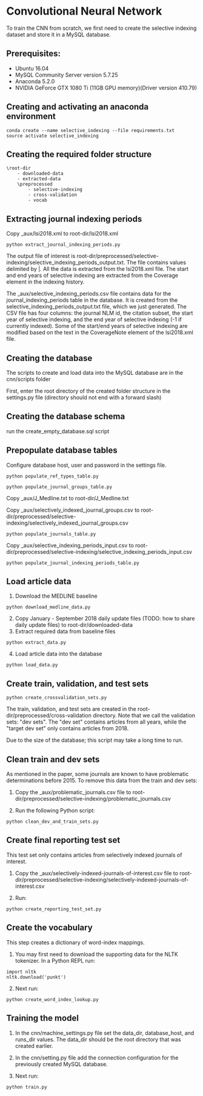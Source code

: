 # Convolutional Neural Network


To train the CNN from scratch, we first need to create the selective indexing dataset and store it in a MySQL database.


## Prerequisites:


- Ubuntu 16.04
- MySQL Community Server version 5.7.25
- Anaconda 5.2.0
- NVIDIA GeForce GTX 1080 Ti (11GB GPU memory)(Driver version 410.79)


## Creating and activating an anaconda environment


```
conda create --name selective_indexing --file requirements.txt
source activate selective_indexing
```


## Creating the required folder structure


<!-- language: lang-none -->
    \root-dir
        - downloaded-data
        - extracted-data
        \preprocessed
            - selective-indexing
            - cross-validation
            - vocab


## Extracting journal indexing periods


Copy _aux/lsi2018.xml to root-dir/lsi2018.xml

```
python extract_journal_indexing_periods.py
```

The output file of interest is root-dir/preprocessed/selective-indexing/selective_indexing_periods_output.txt. The file contains values delimited by |. All the data is extracted from the lsi2018.xml file. The start and end years of selective indexing are extracted from the Coverage element in the indexing history.

The _aux/selective_indexing_periods.csv file contains data for the journal_indexing_periods table in the database. It is created from the selective_indexing_periods_output.txt file, which we just generated. The CSV file has four columns: the journal NLM id, the citation subset, the start year of selective indexing, and the end year of selective indexing (-1 if currently indexed). Some of the start/end years of selective indexing are modified based on the text in the CoverageNote element of the lsi2018.xml file.


## Creating the database


The scripts to create and load data into the MySQL database are in the cnn/scripts folder

First, enter the root directory of the created folder structure in the settings.py file (directory should not end with a forward slash)
    

## Creating the database schema


run the create_empty_database.sql script


## Prepopulate database tables


Configure database host, user and password in the settings file.

```
python populate_ref_types_table.py
```
```
python populate_journal_groups_table.py
```

Copy _aux/J_Medline.txt to root-dir/J_Medline.txt

Copy _aux/selectively_indexed_journal_groups.csv to root-dir/preprocessed/selective-indexing/selectively_indexed_journal_groups.csv
```
python populate_journals_table.py
```
Copy _aux/selective_indexing_periods_input.csv to root-dir/preprocessed/selective-indexing/selective_indexing_periods_input.csv
```
python populate_journal_indexing_periods_table.py
```


## Load article data


1. Download the MEDLINE baseline 
```
python download_medline_data.py
```
2. Copy January - September 2018 daily update files (TODO: how to share daily update files) to root-dir/downloaded-data
3. Extract required data from baseline files
```
python extract_data.py
```
4. Load article data into the database
```
python load_data.py
```


## Create train, validation, and test sets


```
python create_crossvalidation_sets.py
```

The train, validation, and test sets are created in the root-dir/preprocessed/cross-validation directory. Note that we call the validation sets: "dev sets". The "dev set" contains articles from all years, while the "target dev set" only contains articles from 2018.

Due to the size of the database; this script may take a long time to run.


## Clean train and dev sets


As mentioned in the paper, some journals are known to have problematic determinations before 2015. To remove this data from the train and dev sets:

1. Copy the _aux/problematic_journals.csv file to root-dir/preprocessed/selective-indexing/problematic_journals.csv

2. Run the following Python script:
```
python clean_dev_and_train_sets.py
```


## Create final reporting test set


This test set only contains articles from selectively indexed journals of interest.

1. Copy the _aux/selectively-indexed-journals-of-interest.csv file to root-dir/preprocessed/selective-indexing/selectively-indexed-journals-of-interest.csv

2. Run:
```
python create_reporting_test_set.py
```


## Create the vocabulary



This step creates a dictionary of word-index mappings.

1. You may first need to download the supporting data for the NLTK tokenizer. In a Python REPL run:
```
import nltk
nltk.download('punkt')
```
2. Next run:
```
python create_word_index_lookup.py
```


## Training the model

1. In the cnn/machine_settings.py file set the data_dir, database_host, and runs_dir values. The data_dir should be the root directory that was created earlier.

2. In the cnn/setting.py file add the connection configuration for the previously created MySQL database.

3. Next run:
```
python train.py
```